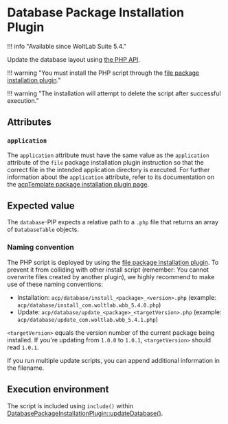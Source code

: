 # Database Package Installation Plugin

!!! info "Available since WoltLab Suite 5.4."

Update the database layout using [the PHP API](../database-php-api.md).

!!! warning "You must install the PHP script through the [file package installation plugin](file.md)."

!!! warning "The installation will attempt to delete the script after successful execution."

## Attributes

### `application`

The `application` attribute must have the same value as the `application` attribute of the `file` package installation plugin instruction so that the correct file in the intended application directory is executed.
For further information about the `application` attribute, refer to its documentation on the [acpTemplate package installation plugin page](acp-template.md#application).


## Expected value

The `database`-PIP expects a relative path to a `.php` file that returns an array of `DatabaseTable` objects.

### Naming convention

The PHP script is deployed by using the [file package installation plugin](file.md).
To prevent it from colliding with other install script (remember: You cannot overwrite files created by another plugin), we highly recommend to make use of these naming conventions:

- Installation: `acp/database/install_<package>_<version>.php` (example: `acp/database/install_com.woltlab.wbb_5.4.0.php`)
- Update: `acp/database/update_<package>_<targetVersion>.php` (example: `acp/database/update_com.woltlab.wbb_5.4.1.php`)

`<targetVersion>` equals the version number of the current package being installed.
If you're updating from `1.0.0` to `1.0.1`, `<targetVersion>` should read `1.0.1`.

If you run multiple update scripts, you can append additional information in the filename.


## Execution environment

The script is included using `include()` within [DatabasePackageInstallationPlugin::updateDatabase()](https://github.com/WoltLab/WCF/blob/148da7ceaf3a80bfc91447635b0299089ddf7015/wcfsetup/install/files/lib/system/package/plugin/DatabasePackageInstallationPlugin.class.php#L69).
